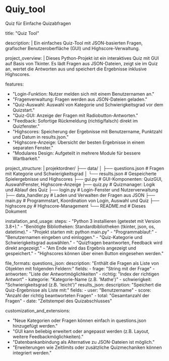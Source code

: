 # Quiy_tool


Quiz für Einfache Quizabfragen

title: "Quiz Tool"

description: |
  Ein einfaches Quiz-Tool mit JSON-basierten Fragen, grafischer Benutzeroberfläche (GUI) und Highscore-Verwaltung.

project_overview: |
  Dieses Python-Projekt ist ein interaktives Quiz mit GUI auf Basis von Tkinter.
  Es lädt Fragen aus JSON-Dateien, zeigt sie im Quiz an, wertet die Antworten aus und speichert die Ergebnisse inklusive Highscores.

features:
  - "Login-Funktion: Nutzer melden sich mit einem Benutzernamen an."
  - "Fragenverwaltung: Fragen werden aus JSON-Dateien geladen."
  - "Quiz-Auswahl: Auswahl von Kategorie und Schwierigkeitsgrad vor dem Quizstart."
  - "Quiz-GUI: Anzeige der Fragen mit Radiobutton-Antworten."
  - "Feedback: Sofortige Rückmeldung (richtig/falsch) direkt im Quizfenster."
  - "Highscores: Speicherung der Ergebnisse mit Benutzername, Punktzahl und Datum in results.json."
  - "Highscore-Anzeige: Übersicht der besten Ergebnisse in einem separaten Fenster."
  - "Modulares Design: Aufgeteilt in mehrere Module für bessere Wartbarkeit."

project_structure: |
  projektordner/
    ├── data/
    │    ├── questions.json      # Fragen mit Kategorie und Schwierigkeitsgrad
    │    └── results.json        # Gespeicherte Spielergebnisse und Highscores
    ├── gui.py                 # GUI-Komponenten: QuizGUI, AuswahlFenster, Highscore-Anzeige
    ├── quiz.py                # Quizmanager: Logik und Ablauf des Quiz
    ├── login.py               # Login-Fenster und Nutzerverwaltung
    ├── data_handler.py        # Laden und Verwalten der Fragen aus JSON
    ├── main.py                # Programmstart, Koordination von Login, Auswahl und Quiz
    ├── highscore.py           # Highscore-Management
    └── README.md              # Dieses Dokument

installation_and_usage:
  steps:
    - "Python 3 installieren (getestet mit Version 3.8+)."
    - "Benötigte Bibliotheken: Standardbibliotheken (tkinter, json, os, datetime)."
    - "Projekt starten mit: python main.py"
    - "Programmablauf:"
      - "Benutzernamen eingeben und einloggen."
      - "Quiz-Kategorie und Schwierigkeitsgrad auswählen."
      - "Quizfragen beantworten, Feedback wird direkt angezeigt."
      - "Am Ende wird das Ergebnis angezeigt und gespeichert."
      - "Highscores können über einen Button eingesehen werden."

file_formats:
  questions_json:
    description: "Enthält die Fragen als Liste von Objekten mit folgenden Feldern:"
    fields:
      - frage: "String mit der Frage"
      - antworten: "Liste der Antwortmöglichkeiten"
      - richtig: "Index der richtigen Antwort"
      - kategorie: "Kategorie-Name (z.B. 'Mathe')"
      - schwierigkeit: "Schwierigkeitsgrad (z.B. 'leicht')"
  results_json:
    description: "Speichert die Quiz-Ergebnisse als Liste mit:"
    fields:
      - user: "Benutzername"
      - score: "Anzahl der richtig beantworteten Fragen"
      - total: "Gesamtanzahl der Fragen"
      - date: "Zeitstempel des Quizabschlusses"

customization_and_extensions:
  - "Neue Kategorien oder Fragen können einfach in questions.json hinzugefügt werden."
  - "GUI kann beliebig erweitert oder angepasst werden (z.B. Layout, weitere Feedbackmöglichkeiten)."
  - "Datenbankanbindung als Alternative zu JSON-Dateien ist möglich."
  - "Erweiterungen wie Zeitlimits oder zusätzliche Quizmechaniken können integriert werden."
